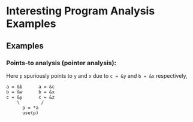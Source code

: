 Interesting Program Analysis Examples
====================

Examples
-------------


### Points-to analysis (pointer analysis):

Here `p` spuriously points to `y` and `x` due to `c = &y` and `b = &x` respectively,

    a = &b      a = &c
    b = &w      b = &x
    c = &y      c = &z
        \        /
          p = *a
          use(p)

